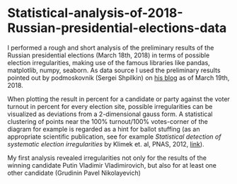 # Statistical-analysis-of-2018-Russian-presidential-elections-data

I performed a rough and short analysis of the preliminary results of the Russian presidential elections (March 18th, 2018) in terms of possible election irregularities, making use of the famous libraries like pandas, matplotlib, numpy, seaborn. As data source I used the preliminary results pointed out by podmoskovnik (Sergei Shpilkin) on [his blog](https://translate.google.com/translate?hl=en&sl=ru&tl=en&u=https%3A%2F%2Fpodmoskovnik.livejournal.com%2F178700.html%23comments) as of March 19th, 2018.

When plotting the result in percent for a candidate or party against the voter turnout in percent for every election site, possible irregularities can be visualized as deviations from a 2-dimensional gauss form. A statistical clustering of points near the 100% turnout/100% votes-corner of the diagram for example is regarded as a hint for ballot stuffing (as an appropriate scientific publication, see for example *Statistical detection of systematic election irregularities* by Klimek et. al, PNAS, 2012, [link](http://www.pnas.org/content/109/41/16469)).

My first analysis revealed irregularities not only for the results of the winning candidate Putin Vladimir Vladimirovich, but also for at least one other candidate (Grudinin Pavel Nikolayevich)
